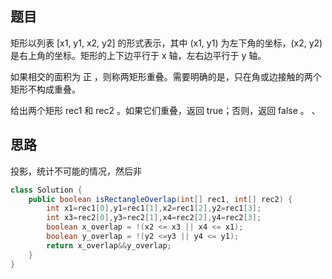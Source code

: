 ## 题目
矩形以列表 [x1, y1, x2, y2] 的形式表示，其中 (x1, y1) 为左下角的坐标，(x2, y2) 是右上角的坐标。矩形的上下边平行于 x 轴，左右边平行于 y 轴。

如果相交的面积为 正 ，则称两矩形重叠。需要明确的是，只在角或边接触的两个矩形不构成重叠。

给出两个矩形 rec1 和 rec2 。如果它们重叠，返回 true；否则，返回 false 。
、
## 思路
投影，统计不可能的情况，然后非
```java
class Solution {
    public boolean isRectangleOverlap(int[] rec1, int[] rec2) {
        int x1=rec1[0],y1=rec1[1],x2=rec1[2],y2=rec1[3];
        int x3=rec2[0],y3=rec2[1],x4=rec2[2],y4=rec2[3];
        boolean x_overlap = !(x2 <= x3 || x4 <= x1);
        boolean y_overlap = !(y2 <=y3 || y4 <= y1);
        return x_overlap&&y_overlap;
    }            
}
```
